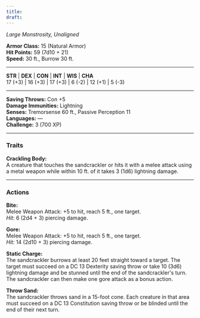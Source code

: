 ```yaml
---
title: 
draft:
---
```


_Large Monstrosity, Unaligned_

**Armor Class:** 15 (Natural Armor)  
**Hit Points:** 59 (7d10 + 21)  
**Speed:** 30 ft., Burrow 30 ft.

---

**STR** | **DEX** | **CON** | **INT** | **WIS** | **CHA**  
17 (+3) | 16 (+3) | 17 (+3) | 6 (-2) | 12 (+1) | 5 (-3)

---

**Saving Throws:** Con +5  
**Damage Immunities:** Lightning  
**Senses:** Tremorsense 60 ft., Passive Perception 11  
**Languages:** —  
**Challenge:** 3 (700 XP)

---

### **Traits**

**Crackling Body:**  
A creature that touches the sandcrackler or hits it with a melee attack using a metal weapon while within 10 ft. of it takes 3 (1d6) lightning damage.

---

### **Actions**

**Bite:**  
Melee Weapon Attack: +5 to hit, reach 5 ft., one target.  
_Hit:_ 6 (2d4 + 3) piercing damage.

**Gore:**  
Melee Weapon Attack: +5 to hit, reach 5 ft., one target.  
_Hit:_ 14 (2d10 + 3) piercing damage.

**Static Charge:**  
The sandcrackler burrows at least 20 feet straight toward a target. The target must succeed on a DC 13 Dexterity saving throw or take 10 (3d6) lightning damage and be stunned until the end of the sandcrackler's turn. The sandcrackler can then make one gore attack as a bonus action.

**Throw Sand:**  
The sandcrackler throws sand in a 15-foot cone. Each creature in that area must succeed on a DC 13 Constitution saving throw or be blinded until the end of their next turn.